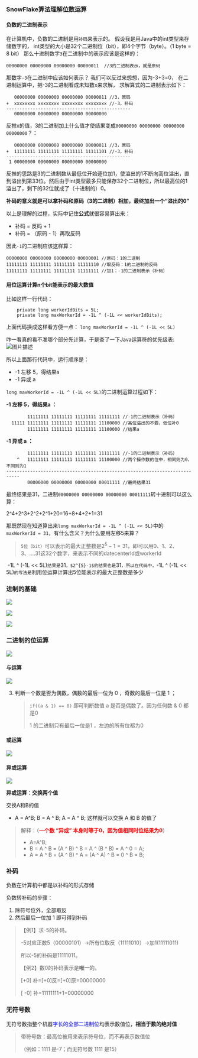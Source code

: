 ### SnowFlake算法理解位数运算

#### 负数的二进制表示

在计算机中，负数的二进制是用`补码`来表示的。
假设我是用Java中的int类型来存储数字的，
int类型的大小是32个二进制位（bit），即4个字节（byte）。（1 byte = 8 bit）
那么十进制数字`3`在二进制中的表示应该是这样的：

```
00000000 00000000 00000000 00000011  //3的二进制表示，就是原码
```

那数字`-3`在二进制中应该如何表示？
我们可以反过来想想，因为-3+3=0，
在二进制运算中，把-3的二进制看成未知数x来求解，
求解算式的二进制表示如下：

```
   00000000 00000000 00000000 00000011 //3，原码
+  xxxxxxxx xxxxxxxx xxxxxxxx xxxxxxxx //-3，补码
-----------------------------------------------
   00000000 00000000 00000000 00000000
```

反推x的值，3的二进制加上什么值才使结果变成`00000000 00000000 00000000 00000000`？：

```
   00000000 00000000 00000000 00000011 //3，原码                         
+  11111111 11111111 11111111 11111101 //-3，补码
-----------------------------------------------
 1 00000000 00000000 00000000 00000000
```

反推的思路是3的二进制数从最低位开始逐位加1，使溢出的1不断向高位溢出，直到溢出到第33位。然后由于int类型最多只能保存32个二进制位，所以最高位的1溢出了，剩下的32位就成了（十进制的）0。

**补码的意义就是可以拿补码和原码（3的二进制）相加，最终加出一个“溢出的0”**

以上是理解的过程，实际中记住**公式**就很容易算出来：

- 补码 = 反码 + 1
- 补码 = （原码 - 1）再取反码

因此`-1`的二进制应该这样算：

```
00000000 00000000 00000000 00000001 //原码：1的二进制
11111111 11111111 11111111 11111110 //取反码：1的二进制的反码
11111111 11111111 11111111 11111111 //加1：-1的二进制表示（补码）
```

#### 用位运算计算n个bit能表示的最大数值

比如这样一行代码：

```
    private long workerIdBits = 5L;
    private long maxWorkerId = -1L ^ (-1L << workerIdBits);       
```

上面代码换成这样看方便一点：
`long maxWorkerId = -1L ^ (-1L << 5L)`

咋一看真的看不准哪个部分先计算，于是查了一下Java运算符的优先级表:
![图片描述](https://segmentfault.com/img/bVVt9g?w=400&h=373)

所以上面那行代码中，运行顺序是：

- -1 左移 5，得结果a
- -1 异或 a

`long maxWorkerId = -1L ^ (-1L << 5L)`的二进制运算过程如下：

**-1 左移 5，得结果a ：**

```
        11111111 11111111 11111111 11111111 //-1的二进制表示（补码）
  11111 11111111 11111111 11111111 11100000 //高位溢出的不要，低位补0
        11111111 11111111 11111111 11100000 //结果a
```

**-1 异或 a ：**

```
        11111111 11111111 11111111 11111111 //-1的二进制表示（补码）
    ^   11111111 11111111 11111111 11100000 //两个操作数的位中，相同则为0，不同则为1
---------------------------------------------------------------------------
        00000000 00000000 00000000 00011111 //最终结果31
```

最终结果是31，二进制`00000000 00000000 00000000 00011111`转十进制可以这么算：

2^4+2^3+2^2+2^1+20=16+8+4+2+1=31

​	那既然现在知道算出来`long maxWorkerId = -1L ^ (-1L << 5L)`中的`maxWorkerId = 31`，有什么含义？为什么要用左移5来算？

> `5位（bit）`可以表示的最大正整数是$2^{5}-1 = 31$，即可以用0、1、2、3、....31这32个数字，来表示不同的datecenterId或workerId

​	-1L ^ (-1L << 5L)`结果是`31`，$2^{5}-1$的结果也是`31`，所以在代码中，`-1L ^ (-1L << 5L)`的写法是`利用位运算计算出5位能表示的最大正整数是多少



### 进制的基础

![](C:\Adrian\学习笔记\计算机基础\images\1.二进制转十进制.png)

![](C:\Adrian\学习笔记\计算机基础\images\1.十进制转二进制.png)

![](C:\Adrian\学习笔记\计算机基础\images\1.其他进制.png)





### 二进制的位运算

![](C:\Adrian\学习笔记\计算机基础\images\1.二进制的位运算.png)



#### 与运算

![](C:\Adrian\学习笔记\计算机基础\images\1.二进制与运算.png)

3. 判断一个数是否为偶数，偶数的最后一位为 0 ，奇数的最后一位是 1 ； 

   > `if((a & 1) == 0)` 即可判断数值 a 是否是偶数了。因为任何数 & 0 都是0
   >
   > 1 的二进制只有最后一位是1 ，左边的所有位都为0



#### 或运算

![](C:\Adrian\学习笔记\计算机基础\images\1.二进制的或运算.png)





#### 异或运算

![](C:\Adrian\学习笔记\计算机基础\images\1.二进制异或运算.png)



**异或运算：交换两个值**

交换A和B的值

- A = A^B;    B = A ^ B;   A = A ^ B;  这样就可以交换 A 和 B 的值了

> 解释：（<font color=red>**一个数 “异或” 本身时等于0，因为值相同时位结果为0**</font>）
>
> - A=A^B;
> - B = A ^ B    = (A ^ B) ^ B     = A ^ (B ^ B)     = A ^ 0 = A;
> - A = A ^ B    = (A ^ B) ^ A     = (A ^ A) ^ B     = 0 ^ B = B;





### 补码

负数在计算机中都是以补码的形式存储

负数转补码的步骤：

1. 除符号位外，全部取反
2. 然后最后一位加 1  即可得到补码 

> 【例1】求-5的补码。
>
> -5对应正数5（00000101）→所有位取反（11111010）→加1(11111011)
>
> 所以-5的补码是11111011。
>
> 【例2】数0的补码表示是**唯一**的。
>
> [+0] 补=[+0]反=[+0]原=00000000
>
> [ -0] 补=11111111+1=00000000

### 无符号数

无符号数指整个机器<font color=blue>字长的全部二进制位</font>均表示数值位，**相当于数的绝对值**

> 带符号数：最高位被用来表示符号位，而不再表示数值位
>
> （例如：1111 是-7；而无符号数 1111 是15）